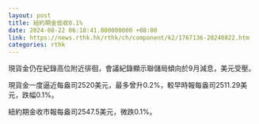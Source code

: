 ```yaml
---
layout: post
title: 紐約期金低收0.1%
date: 2024-08-22 06:18:41.000000000 +08:00
link: https://news.rthk.hk/rthk/ch/component/k2/1767136-20240822.htm
categories: rthk
---
```


現貨金仍在紀錄高位附近徘徊，會議紀錄顯示聯儲局傾向於9月減息，美元受壓。

現貨金一度逼近每盎司2520美元，最多曾升0.2%，較早時報每盎司2511.29美元，跌幅0.1%。

紐約期金收市報每盎司2547.5美元，微跌0.1%。

